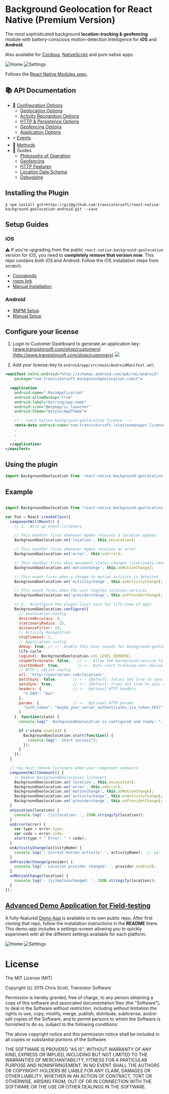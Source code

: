 Background Geolocation for React Native (Premium Version)
==============================================================================

The *most* sophisticated background **location-tracking & geofencing** module with battery-conscious motion-detection intelligence for **iOS** and **Android**.

Also available for [Cordova](https://github.com/transistorsoft/cordova-background-geolocation-lt), [NativeScript](https://github.com/transistorsoft/nativescript-background-geolocation-lt) and pure native apps.

![Home](https://www.dropbox.com/s/4cggjacj68cnvpj/screenshot-iphone5-geofences-framed.png?dl=1)
![Settings](https://www.dropbox.com/s/mmbwgtmipdqcfff/screenshot-iphone5-settings-framed.png?dl=1)

Follows the [React Native Modules spec](https://facebook.github.io/react-native/docs/native-modules-ios.html#content).

## :books: API Documentation
- :wrench: [Configuration Options](./docs/README.md#wrench-configuration-options)
  + [Geolocation Options](./docs/README.md#wrench-geolocation-options)
  + [Activity Recognition Options](./docs/README.md#wrench-activity-recognition-options)
  + [HTTP & Persistence Options](./docs/README.md#wrench-http--persistence-options)
  + [Geofencing Options](./docs/README.md#wrench-geofencing-options)
  + [Application Options](./docs/README.md#wrench-application-options)
- :zap: [Events](./docs/README.md#zap-events)
- :small_blue_diamond: [Methods](./docs/README.md#large_blue_diamond-methods)
- :blue_book: Guides
  + [Philosophy of Operation](../../wiki/Philosophy-of-Operation)
  + [Geofencing](./docs/geofencing.md)
  + [HTTP Features](./docs/http.md)
  + [Location Data Schema](../../wiki/Location-Data-Schema)
  + [Debugging](../../wiki/Debugging)



## Installing the Plugin

```
$ npm install git+https://git@github.com:transistorsoft/react-native-background-geolocation-android.git --save

```



## Setup Guides

### iOS
:warning: If you're upgrading from the public `react-native-background-geolocation` version for iOS, you need to **completely remove that version now**.  This repo contains *both* iOS and Android.  Follow the iOS installation steps from scratch.

- [Cocoapods](docs/INSTALL-IOS-COCOAPODS.md)
- [rnpm link](docs/INSTALL-IOS-RNPM.md)
- [Manual Installation](docs/INSTALL-IOS.md)

### Android
* [RNPM Setup](docs/INSTALL-ANDROID-RNPM.md)
* [Manual Setup](docs/INSTALL-ANDROID.md)



## Configure your license

1. Login to Customer Dashboard to generate an application key:
[www.transistorsoft.com/shop/customers](http://www.transistorsoft.com/shop/customers)
![](https://gallery.mailchimp.com/e932ea68a1cb31b9ce2608656/images/b2696718-a77e-4f50-96a8-0b61d8019bac.png)

2. Add your license-key to `android/app/src/main/AndroidManifest.xml`:

```xml
<manifest xmlns:android="http://schemas.android.com/apk/res/android"
    package="com.transistorsoft.backgroundgeolocation.react">

  <application
    android:name=".MainApplication"
    android:allowBackup="true"
    android:label="@string/app_name"
    android:icon="@mipmap/ic_launcher"
    android:theme="@style/AppTheme">

    <!-- react-native-background-geolocation licence -->
    <meta-data android:name="com.transistorsoft.locationmanager.license" android:value="YOUR_LICENCE_KEY_HERE" />
    .
    .
    .
  </application>
</manifest>
```



## Using the plugin ##

```Javascript
import BackgroundGeolocation from 'react-native-background-geolocation-android';
```



## Example

```Javascript

import BackgroundGeolocation from "react-native-background-geolocation-android";

var Foo = React.createClass({
  componentWillMount() {
    // 1.  Wire up event-listeners

    // This handler fires whenever bgGeo receives a location update.
    BackgroundGeolocation.on('location', this.onLocation);

    // This handler fires whenever bgGeo receives an error
    BackgroundGeolocation.on('error', this.onError);

    // This handler fires when movement states changes (stationary->moving; moving->stationary)
    BackgroundGeolocation.on('motionchange', this.onMotionChange);

    // This event fires when a chnage in motion activity is detected
    BackgroundGeolocation.on('activitychange', this.onActivityChange);

    // This event fires when the user toggles location-services
    BackgroundGeolocation.on('providerchange', this.onProviderChange);

    // 2.  #configure the plugin (just once for life-time of app)
    BackgroundGeolocation.configure({
      // Geolocation Config
      desiredAccuracy: 0,
      stationaryRadius: 25,
      distanceFilter: 10,
      // Activity Recognition
      stopTimeout: 1,
      // Application config
      debug: true, // <-- enable this hear sounds for background-geolocation 
      life-cycle.
      logLevel: BackgroundGeolocation.LOG_LEVEL_VERBOSE,
      stopOnTerminate: false,   // <-- Allow the background-service to continue tracking when user closes the app.
      startOnBoot: true,        // <-- Auto start tracking when device is powered-up.
      // HTTP / SQLite config
      url: 'http://yourserver.com/locations',
      batchSync: false,       // <-- [Default: false] Set true to sync locations to server in a single HTTP request.
      autoSync: true,         // <-- [Default: true] Set true to sync each location to server as it arrives.
      headers: {              // <-- Optional HTTP headers
        "X-FOO": "bar"
      },
      params: {               // <-- Optional HTTP params
        "auth_token": "maybe_your_server_authenticates_via_token_YES?"
      }
    }, function(state) {
      console.log("- BackgroundGeolocation is configured and ready: ", state.enabled);

      if (!state.enabled) {
        BackgroundGeolocation.start(function() {
          console.log("- Start success");
        });
      }
    });
  }

  // You must remove listeners when your component unmounts
  componentWillUnmount() {
    // Remove BackgroundGeolocation listeners
    BackgroundGeolocation.un('location', this.onLocation);
    BackgroundGeolocation.un('error', this.onError);
    BackgroundGeolocation.un('motionchange', this.onMotionChange);
    BackgroundGeolocation.un('activitychange', this.onActivityChange);
    BackgroundGeolocation.un('providerchange', this.onProviderChange);
  }
  onLocation(location) {
    console.log('- [js]location: ', JSON.stringify(location));
  }
  onError(error) {
    var type = error.type;
    var code = error.code;
    alert(type + " Error: " + code);
  }
  onActivityChange(activityName) {
    console.log('- Current motion activity: ', activityName);  // eg: 'on_foot', 'still', 'in_vehicle'
  }
  onProviderChange(provider) {
    console.log('- Location provider changed: ', provider.enabled);    
  }
  onMotionChange(location) {
    console.log('- [js]motionchanged: ', JSON.stringify(location));
  }
});

```



## [Advanced Demo Application for Field-testing](https://github.com/transistorsoft/rn-background-geolocation-demo)

A fully-featured [Demo App](https://github.com/transistorsoft/rn-background-geolocation-demo) is available in its own public repo.  After first cloning that repo, follow the installation instructions in the **README** there.  This demo-app includes a settings-screen allowing you to quickly experiment with all the different settings available for each platform.

![Home](https://www.dropbox.com/s/4cggjacj68cnvpj/screenshot-iphone5-geofences-framed.png?dl=1)
![Settings](https://www.dropbox.com/s/mmbwgtmipdqcfff/screenshot-iphone5-settings-framed.png?dl=1)



# License

The MIT License (MIT)

Copyright (c) 2015 Chris Scott, Transistor Software

Permission is hereby granted, free of charge, to any person obtaining a copy
of this software and associated documentation files (the "Software"), to deal
in the Software without restriction, including without limitation the rights
to use, copy, modify, merge, publish, distribute, sublicense, and/or sell
copies of the Software, and to permit persons to whom the Software is
furnished to do so, subject to the following conditions:

The above copyright notice and this permission notice shall be included in all
copies or substantial portions of the Software.

THE SOFTWARE IS PROVIDED "AS IS", WITHOUT WARRANTY OF ANY KIND, EXPRESS OR
IMPLIED, INCLUDING BUT NOT LIMITED TO THE WARRANTIES OF MERCHANTABILITY,
FITNESS FOR A PARTICULAR PURPOSE AND NONINFRINGEMENT. IN NO EVENT SHALL THE
AUTHORS OR COPYRIGHT HOLDERS BE LIABLE FOR ANY CLAIM, DAMAGES OR OTHER
LIABILITY, WHETHER IN AN ACTION OF CONTRACT, TORT OR OTHERWISE, ARISING FROM,
OUT OF OR IN CONNECTION WITH THE SOFTWARE OR THE USE OR OTHER DEALINGS IN THE
SOFTWARE.


